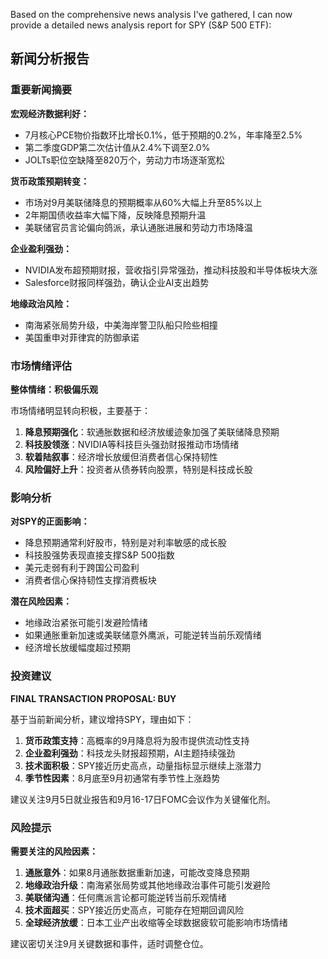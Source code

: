 Based on the comprehensive news analysis I've gathered, I can now provide a detailed news analysis report for SPY (S&P 500 ETF):

## 新闻分析报告

### 重要新闻摘要

**宏观经济数据利好：**
- 7月核心PCE物价指数环比增长0.1%，低于预期的0.2%，年率降至2.5%
- 第二季度GDP第二次估计值从2.4%下调至2.0%
- JOLTs职位空缺降至820万个，劳动力市场逐渐宽松

**货币政策预期转变：**
- 市场对9月美联储降息的预期概率从60%大幅上升至85%以上
- 2年期国债收益率大幅下降，反映降息预期升温
- 美联储官员言论偏向鸽派，承认通胀进展和劳动力市场降温

**企业盈利强劲：**
- NVIDIA发布超预期财报，营收指引异常强劲，推动科技股和半导体板块大涨
- Salesforce财报同样强劲，确认企业AI支出趋势

**地缘政治风险：**
- 南海紧张局势升级，中美海岸警卫队船只险些相撞
- 美国重申对菲律宾的防御承诺

### 市场情绪评估

**整体情绪：积极偏乐观**

市场情绪明显转向积极，主要基于：
1. **降息预期强化**：软通胀数据和经济放缓迹象加强了美联储降息预期
2. **科技股领涨**：NVIDIA等科技巨头强劲财报推动市场情绪
3. **软着陆叙事**：经济增长放缓但消费者信心保持韧性
4. **风险偏好上升**：投资者从债券转向股票，特别是科技成长股

### 影响分析

**对SPY的正面影响：**
- 降息预期通常利好股市，特别是对利率敏感的成长股
- 科技股强势表现直接支撑S&P 500指数
- 美元走弱有利于跨国公司盈利
- 消费者信心保持韧性支撑消费板块

**潜在风险因素：**
- 地缘政治紧张可能引发避险情绪
- 如果通胀重新加速或美联储意外鹰派，可能逆转当前乐观情绪
- 经济增长放缓幅度超过预期

### 投资建议

**FINAL TRANSACTION PROPOSAL: BUY**

基于当前新闻分析，建议增持SPY，理由如下：

1. **货币政策支持**：高概率的9月降息将为股市提供流动性支持
2. **企业盈利强劲**：科技龙头财报超预期，AI主题持续强劲
3. **技术面积极**：SPY接近历史高点，动量指标显示继续上涨潜力
4. **季节性因素**：8月底至9月初通常有季节性上涨趋势

建议关注9月5日就业报告和9月16-17日FOMC会议作为关键催化剂。

### 风险提示

**需要关注的风险因素：**

1. **通胀意外**：如果8月通胀数据重新加速，可能改变降息预期
2. **地缘政治升级**：南海紧张局势或其他地缘政治事件可能引发避险
3. **美联储沟通**：任何鹰派言论都可能逆转当前乐观情绪
4. **技术面超买**：SPY接近历史高点，可能存在短期回调风险
5. **全球经济放缓**：日本工业产出收缩等全球数据疲软可能影响市场情绪

建议密切关注9月关键数据和事件，适时调整仓位。